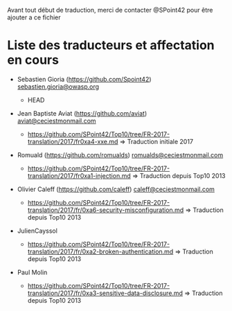 Avant tout début de traduction, merci de contacter @SPoint42 pour être ajouter a ce fichier

# Liste des traducteurs et  affectation en cours

* Sebastien Gioria (https://github.com/Spoint42) 	sebastien.gioria@owasp.org 				
  - HEAD

* Jean Baptiste Aviat (https://github.com/aviat) 	aviat@ceciestmonmail.com						
  - https://github.com/SPoint42/Top10/tree/FR-2017-translation/2017/fr0xa4-xxe.md => Traduction initiale 2017 

* Romuald  (https://github.com/romualds) 	romualds@ceciestmonmail.com 							
  - https://github.com/SPoint42/Top10/tree/FR-2017-translation/2017/fr0xa1-injection.md => Traduction depuis Top10 2013

* Olivier Caleff (https://github.com/caleff) 	caleff@ceciestmonmail.com								
  - https://github.com/SPoint42/Top10/tree/FR-2017-translation/2017/fr/0xa6-security-misconfiguration.md => Traduction depuis Top10 2013

* JulienCayssol
  - https://github.com/SPoint42/Top10/tree/FR-2017-translation/2017/fr/0xa2-broken-authentication.md => Traduction depuis Top10 2013
  
* Paul Molin
    - https://github.com/SPoint42/Top10/tree/FR-2017-translation/2017/fr/0xa3-sensitive-data-disclosure.md => Traduction depuis Top10 2013

